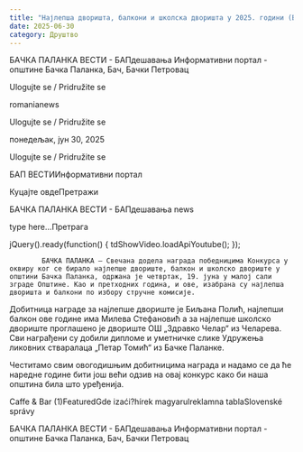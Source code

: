```yaml
---
title: "Најлепша дворишта, балкони и школска дворишта у 2025. години (ВИДЕО)"
date: 2025-06-30
category: Друштво
---
```


БАЧКА ПАЛАНКА ВЕСТИ - БАПдешавања Информативни портал - општине Бачка Паланка, Бач, Бачки Петровац

Ulogujte se / Pridružite se

romanianews

Ulogujte se / Pridružite se

понедељак, јун 30, 2025

Ulogujte se / Pridružite se

БАП ВЕСТИИнформативни портал

Куцајте овдеПретражи

БАЧКА ПАЛАНКА ВЕСТИ - БАПдешавања news

type here...Претрага

jQuery().ready(function() {
                            tdShowVideo.loadApiYoutube(); 
                        });
                        
                    
            БАЧКА ПАЛАНКА – Свечана додела награда победницима Конкурса у оквиру ког се бирало најлепше двориште, балкон и школско двориште у општини Бачка Паланка, одржана је четвртак, 19. јуна у малој сали зграде Општине. Као и претходних година, и ове, изабрана су најлепша дворишта и балкони по избору стручне комисије.

Добитница награде за најлепше двориште је Биљана Полић, најлепши балкон ове године има Милева Стефановић а за најлепше школско двориште проглашено је двориште ОШ „Здравко Челар“ из Челарева.
Сви награђени су добили дипломе и уметничке слике Удружења ликовних стваралаца „Петар Томић“ из Бачке Паланке.


Честитамо свим овогодишњим добитницима награда и надамо се да ће наредне године бити још већи одзив на овај конкурс како би наша општина била што уређенија.

Caffe & Bar (1)FeaturedGde izaći?hírek magyarulreklamna tablaSlovenské správy

БАЧКА ПАЛАНКА ВЕСТИ - БАПдешавања Информативни портал - општине Бачка Паланка, Бач, Бачки Петровац

